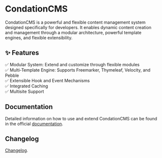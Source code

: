 # CondationCMS

CondationCMS is a powerful and flexible content management system designed specifically for developers. 
It enables dynamic content creation and management through a modular architecture, powerful template engines, and flexible extensibility.

## ✨ Features

✅ Modular System: Extend and customize through flexible modules  
✅ Multi-Template Engine: Supports Freemarker, Thymeleaf, Velocity, and Pebble  
✅ Extensible Hook and Event Mechanisms  
✅ Integrated Caching  
✅ Multisite Support  

## Documentation

Detailed information on how to use and extend CondationCMS can be found in the official [documentation](https://condation.com/documentation).

## Changelog

[Changelog](CHANGELOG.md).

